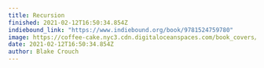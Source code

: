 ```yaml
---
title: Recursion
finished: 2021-02-12T16:50:34.854Z
indiebound_link: "https://www.indiebound.org/book/9781524759780"
image: https://coffee-cake.nyc3.cdn.digitaloceanspaces.com/book_covers/2021/recursion.webp
date: 2021-02-12T16:50:34.854Z
author: Blake Crouch
---
```

